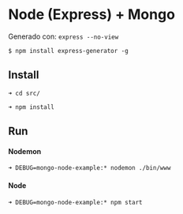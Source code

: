 # Node (Express) + Mongo

Generado con: `express --no-view`
```
$ npm install express-generator -g
```


## Install

```
➜ cd src/

➜ npm install
```

## Run

#### Nodemon
```
➜ DEBUG=mongo-node-example:* nodemon ./bin/www
```

#### Node
```
➜ DEBUG=mongo-node-example:* npm start
```

     
